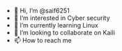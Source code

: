 - 👋 Hi, I’m @saif6251
- 👀 I’m interested in Cyber security
- 🌱 I’m currently learning Linux
- 💞️ I’m looking to collaborate on Kaili
- 📫 How to reach me 

<!---
saif6251/saif6251 is a ✨ special ✨ repository because its `README.md` (this file) appears on your GitHub profile.
You can click the Preview link to take a look at your changes.
--->
